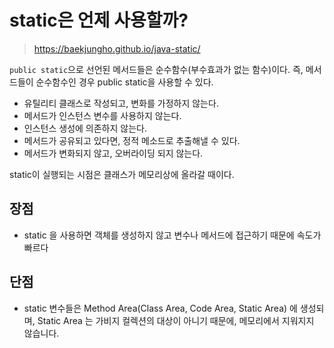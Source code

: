 # static은 언제 사용할까?

> https://baekjungho.github.io/java-static/

`public static`으로 선언된 메서드들은 순수함수(부수효과가 없는 함수)이다. 즉, 메서드들이 순수함수인 경우 public static을 사용할 수 있다.

- 유틸리티 클래스로 작성되고, 변화를 가정하지 않는다.
- 메서드가 인스턴스 변수를 사용하지 않는다.
- 인스턴스 생성에 의존하지 않는다.
- 메서드가 공유되고 있다면, 정적 메소드로 추출해낼 수 있다.
- 메서드가 변화되지 않고, 오버라이딩 되지 않는다.

 static이 실행되는 시점은 클래스가 메모리상에 올라갈 때이다.


## 장점

- static 을 사용하면 객체를 생성하지 않고 변수나 메서드에 접근하기 때문에 속도가 빠르다

## 단점

- static 변수들은 Method Area(Class Area, Code Area, Static Area) 에 생성되며, Static Area 는 가비지 컬렉션의 대상이 아니기 때문에, 메모리에서
지워지지 않습니다.
